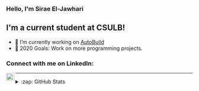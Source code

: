 ### Hello, I'm Sirae El-Jawhari

## I'm a current student at CSULB!

- 🌱 I’m currently working on [AutoBuild ]("https://github.com/Hunter3787/Saturday-Solution")
- 🥅 2020 Goals: Work on more programming projects.


### Connect with me on LinkedIn:

[<img align="left" alt="SergeJawhari | LinkedIn" width="22px" src="https://www.linkedin.com/in/sirage-el-jawhari-71ba701a3/" />][linkedin]

---

<details>
  <summary>:zap: GitHub Stats</summary>

  <img align="left" alt="GitHub Stats" src="https://github-readme-stats.vercel.app/api?username=codeSTACKr&show_icons=true&hide_border=true" />

</details>

[linkedin]: https://www.linkedin.com/in/sirage-el-jawhari-71ba701a3/

